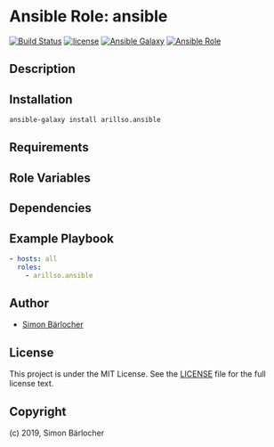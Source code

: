 # Ansible Role: ansible

[![Build Status](https://img.shields.io/travis/arillso/ansible.ansible.svg?branch=master&style=popout-square)](https://travis-ci.org/arillso/ansible.ansible) [![license](https://img.shields.io/github/license/mashape/apistatus.svg?style=popout-square)](https://sbaerlo.ch/licence) [![Ansible Galaxy](https://img.shields.io/badge/ansible--galaxy-ansible-blue.svg?style=popout-square)](https://galaxy.ansible.com/arillso/ansible) [![Ansible Role](https://img.shields.io/ansible/role/d/id.svg?style=popout-square)](https://galaxy.ansible.com/arillso/ansible)

## Description

## Installation

```bash
ansible-galaxy install arillso.ansible
```

## Requirements

## Role Variables

## Dependencies

## Example Playbook

```yml
- hosts: all
  roles:
    - arillso.ansible
```

## Author

- [Simon Bärlocher](https://sbaerlocher.ch)

## License

This project is under the MIT License. See the [LICENSE](https://sbaerlo.ch/licence) file for the full license text.

## Copyright

(c) 2019, Simon Bärlocher
